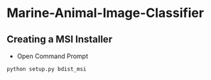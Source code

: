 # Marine-Animal-Image-Classifier

## Creating a MSI Installer
* Open Command Prompt
```
python setup.py bdist_msi
```
